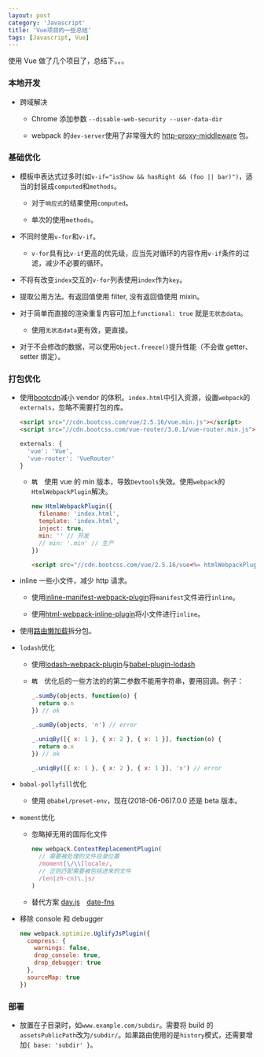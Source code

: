 ```yaml
---
layout: post
category: 'Javascript'
title: 'Vue项目的一些总结'
tags: [Javascript, Vue]
---
```


使用 Vue 做了几个项目了，总结下。。。

### 本地开发

- 跨域解决

  - Chrome 添加参数 `--disable-web-security --user-data-dir`

  - webpack 的`dev-server`使用了非常强大的 [http-proxy-middleware](https://github.com/chimurai/http-proxy-middleware 'http-proxy-middleware') 包。

### 基础优化

- 模板中表达式过多时(如`v-if="isShow && hasRight && (foo || bar)")`，适当的封装成`computed`和`methods`。

  - 对于`响应式`的结果使用`computed`。

  - 单次的使用`methods`。

- 不同时使用`v-for`和`v-if`。

  - `v-for`具有比`v-if`更高的优先级，应当先对循环的内容作用`v-if`条件的过滤，减少不必要的循环。

- 不将有改变`index`交互的`v-for`列表使用`index`作为`key`。

- 提取公用方法。有返回值使用 filter, 没有返回值使用 mixin。

- 对于简单而直接的渲染重复内容可加上`functional: true` 就是`无状态data`。

  - 使用`无状态data`更有效，更直接。

- 对于不会修改的数据，可以使用`Object.freeze()`提升性能（不会做 getter、setter 绑定）。

### 打包优化

- 使用[bootcdn](https://www.bootcdn.cn/ 'bootcdn')减小 vendor 的体积。`index.html`中引入资源，设置`webpack`的`externals`，忽略不需要打包的库。

  ```html
  <script src="//cdn.bootcss.com/vue/2.5.16/vue.min.js"></script>
  <script src="//cdn.bootcss.com/vue-router/3.0.1/vue-router.min.js"></script>
  ```

  ```javascript
  externals: {
    'vue': 'Vue',
    'vue-router': 'VueRouter'
  }
  ```

  - **`坑`**　使用 vue 的 min 版本，导致`Devtools`失效。使用`webpack`的`HtmlWebpackPlugin`解决。

    ```javascript
    new HtmlWebpackPlugin({
      filename: 'index.html',
      template: 'index.html',
      inject: true,
      min: '' // 开发
      // min: '.min' // 生产
    })
    ```

    ```html
    <script src="//cdn.bootcss.com/vue/2.5.16/vue<%= htmlWebpackPlugin.options.min %>.js"></script>
    ```

- inline 一些小文件，减少 http 请求。

  - 使用[inline-manifest-webpack-plugin](https://github.com/szrenwei/inline-manifest-webpack-plugin 'inline-manifest-webpack-plugin')将`manifest`文件进行`inline`。

  - 使用[html-webpack-inline-plugin](https://github.com/QuellingBlade/html-webpack-inline-plugin 'html-webpack-inline-plugin')将小文件进行`inline`。

- 使用[路由懒加载](https://router.vuejs.org/zh/guide/advanced/lazy-loading.html 'lazy-loading')拆分包。

- `lodash`优化

  - 使用[lodash-webpack-plugin](https://github.com/lodash/lodash-webpack-plugin 'lodash-webpack-plugin')与[babel-plugin-lodash](https://github.com/lodash/babel-plugin-lodash 'babel-plugin-lodash')

  - **`坑`**　优化后的一些方法的的第二参数不能用字符串，要用回调。例子：

    ```javascript
    _.sumBy(objects, function(o) {
      return o.n
    }) // ok

    _.sumBy(objects, 'n') // error

    _.uniqBy([{ x: 1 }, { x: 2 }, { x: 1 }], function(o) {
      return o.x
    }) // ok

    _.uniqBy([{ x: 1 }, { x: 2 }, { x: 1 }], 'x') // error
    ```

- `babal-pollyfill`优化
  - 使用 `@babel/preset-env`，现在(2018-06-06)7.0.0 还是 beta 版本。
- `moment`优化

  - 忽略掉无用的国际化文件

    ```javascript
    new webpack.ContextReplacementPlugin(
      // 需要被处理的文件目录位置
      /moment[\/\\]locale/,
      // 正则匹配需要被包括进来的文件
      /(en|zh-cn)\.js/
    )
    ```

  - 替代方案 [day.js](https://github.com/iamkun/dayjs 'day.js')　[date-fns](https://github.com/date-fns/date-fns 'date-fns')

- 移除 console 和 debugger

  ```javascript
  new webpack.optimize.UglifyJsPlugin({
    compress: {
      warnings: false,
      drop_console: true,
      drop_debugger: true
    },
    sourceMap: true
  })
  ```

### 部署

- 放置在子目录时，如`www.example.com/subdir`。需要将 build 的`assetsPublicPath`改为`/subdir/`。如果路由使用的是`history`模式，还需要增加`{ base: 'subdir' }`。
